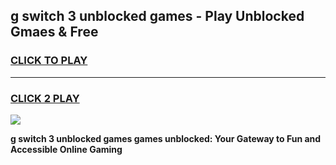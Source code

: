 
## g switch 3 unblocked games - Play Unblocked Gmaes & Free
<h3>
<a href="https://news.freeplayer.one?title=g_switch_3_unblocked_games&ref=23F">CLICK TO PLAY</a></h3>
<hr>

<h3>
<a href="https://news.freeplayer.one?title=g_switch_3_unblocked_games&ref=23F">CLICK 2 PLAY</a>
  
</h3>

<a href="https://news.freeplayer.one?title=g_switch_3_unblocked_games&ref=23F/"><img src="https://clearcache.store/games.png"></a>


**g switch 3 unblocked games games unblocked: Your Gateway to Fun and Accessible Online Gaming**
